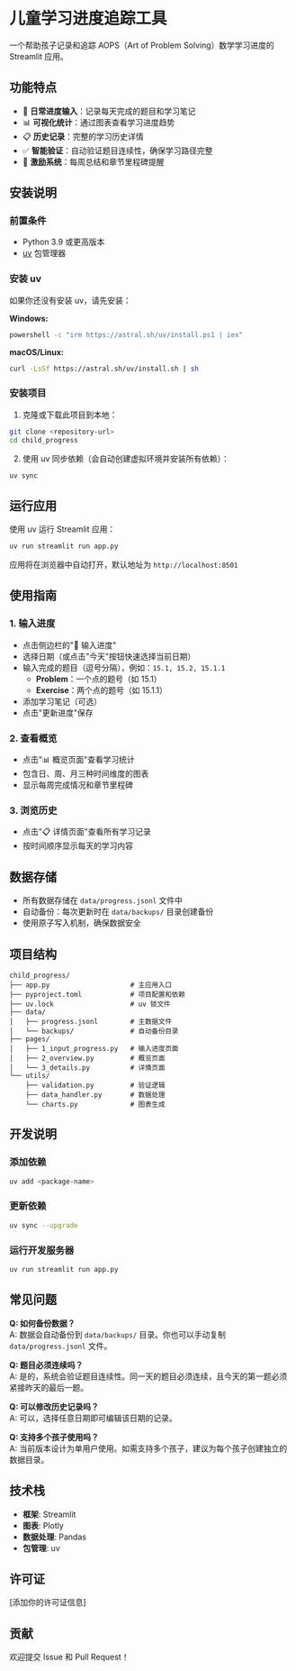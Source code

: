 # 儿童学习进度追踪工具

一个帮助孩子记录和追踪 AOPS（Art of Problem Solving）数学学习进度的 Streamlit 应用。

## 功能特点

- 📝 **日常进度输入**：记录每天完成的题目和学习笔记
- 📊 **可视化统计**：通过图表查看学习进度趋势
- 📋 **历史记录**：完整的学习历史详情
- ✅ **智能验证**：自动验证题目连续性，确保学习路径完整
- 🎉 **激励系统**：每周总结和章节里程碑提醒

## 安装说明

### 前置条件

- Python 3.9 或更高版本
- [uv](https://github.com/astral-sh/uv) 包管理器

### 安装 uv

如果你还没有安装 uv，请先安装：

**Windows:**
```bash
powershell -c "irm https://astral.sh/uv/install.ps1 | iex"
```

**macOS/Linux:**
```bash
curl -LsSf https://astral.sh/uv/install.sh | sh
```

### 安装项目

1. 克隆或下载此项目到本地：
```bash
git clone <repository-url>
cd child_progress
```

2. 使用 uv 同步依赖（会自动创建虚拟环境并安装所有依赖）：
```bash
uv sync
```

## 运行应用

使用 uv 运行 Streamlit 应用：

```bash
uv run streamlit run app.py
```

应用将在浏览器中自动打开，默认地址为 `http://localhost:8501`

## 使用指南

### 1. 输入进度

- 点击侧边栏的"📝 输入进度"
- 选择日期（或点击"今天"按钮快速选择当前日期）
- 输入完成的题目（逗号分隔），例如：`15.1, 15.2, 15.1.1`
  - **Problem**：一个点的题号（如 15.1）
  - **Exercise**：两个点的题号（如 15.1.1）
- 添加学习笔记（可选）
- 点击"更新进度"保存

### 2. 查看概览

- 点击"📊 概览页面"查看学习统计
- 包含日、周、月三种时间维度的图表
- 显示每周完成情况和章节里程碑

### 3. 浏览历史

- 点击"📋 详情页面"查看所有学习记录
- 按时间顺序显示每天的学习内容

## 数据存储

- 所有数据存储在 `data/progress.jsonl` 文件中
- 自动备份：每次更新时在 `data/backups/` 目录创建备份
- 使用原子写入机制，确保数据安全

## 项目结构

```
child_progress/
├── app.py                    # 主应用入口
├── pyproject.toml            # 项目配置和依赖
├── uv.lock                   # uv 锁文件
├── data/
│   ├── progress.jsonl        # 主数据文件
│   └── backups/              # 自动备份目录
├── pages/
│   ├── 1_input_progress.py   # 输入进度页面
│   ├── 2_overview.py         # 概览页面
│   └── 3_details.py          # 详情页面
└── utils/
    ├── validation.py         # 验证逻辑
    ├── data_handler.py       # 数据处理
    └── charts.py             # 图表生成
```

## 开发说明

### 添加依赖

```bash
uv add <package-name>
```

### 更新依赖

```bash
uv sync --upgrade
```

### 运行开发服务器

```bash
uv run streamlit run app.py
```

## 常见问题

**Q: 如何备份数据？**  
A: 数据会自动备份到 `data/backups/` 目录。你也可以手动复制 `data/progress.jsonl` 文件。

**Q: 题目必须连续吗？**  
A: 是的，系统会验证题目连续性。同一天的题目必须连续，且今天的第一题必须紧接昨天的最后一题。

**Q: 可以修改历史记录吗？**  
A: 可以，选择任意日期即可编辑该日期的记录。

**Q: 支持多个孩子使用吗？**  
A: 当前版本设计为单用户使用。如需支持多个孩子，建议为每个孩子创建独立的数据目录。

## 技术栈

- **框架**: Streamlit
- **图表**: Plotly
- **数据处理**: Pandas
- **包管理**: uv

## 许可证

[添加你的许可证信息]

## 贡献

欢迎提交 Issue 和 Pull Request！
